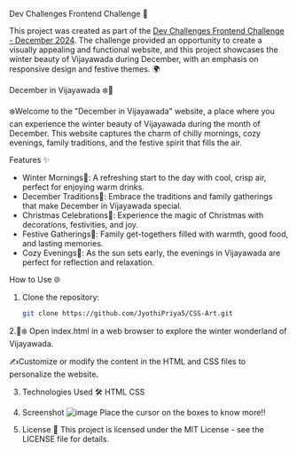 Dev Challenges Frontend Challenge 🎯

This project was created as part of the [Dev Challenges Frontend Challenge - December 2024](https://dev.to/challenges/frontend-2024-12-04).
The challenge provided an opportunity to create a visually appealing and functional website, and this project showcases the winter beauty of Vijayawada during December, with an emphasis on responsive design and festive themes.
🌍

December in Vijayawada ❄️🌆

❄️Welcome to the "December in Vijayawada" website, a place where you can experience the winter beauty of Vijayawada during the month of December. 
This website captures the charm of chilly mornings, cozy evenings, family traditions, and the festive spirit that fills the air. 

Features ✨

- Winter Mornings🌄: A refreshing start to the day with cool, crisp air, perfect for enjoying warm drinks.
- December Traditions🎉: Embrace the traditions and family gatherings that make December in Vijayawada special.
- Christmas Celebrations🎅: Experience the magic of Christmas with decorations, festivities, and joy.
- Festive Gatherings🥂: Family get-togethers filled with warmth, good food, and lasting memories.
- Cozy Evenings🌙: As the sun sets early, the evenings in Vijayawada are perfect for reflection and relaxation.

How to Use 🌐

1. Clone the repository:
   ```bash
   git clone https://github.com/JyothiPriya5/CSS-Art.git
2.🎥❄️ Open index.html in a web browser to explore the winter wonderland of Vijayawada. 

✍️Customize or modify the content in the HTML and CSS files to personalize the website. 

3. Technologies Used 🛠️
HTML
CSS

4. Screenshot
   ![image](https://github.com/user-attachments/assets/d4aa1410-f21c-4f2f-ab70-cc1403eefc94)
Place the cursor on the boxes to know more!!

5. License 📜
This project is licensed under the MIT License - see the LICENSE file for details.
